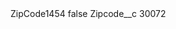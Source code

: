 <?xml version="1.0" encoding="UTF-8"?>
<CustomMetadata xmlns="http://soap.sforce.com/2006/04/metadata" xmlns:xsi="http://www.w3.org/2001/XMLSchema-instance" xmlns:xsd="http://www.w3.org/2001/XMLSchema">
    <label>ZipCode1454</label>
    <protected>false</protected>
    <values>
        <field>Zipcode__c</field>
        <value xsi:type="xsd:string">30072</value>
    </values>
</CustomMetadata>
